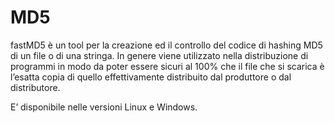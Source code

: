 # MD5

fastMD5 è un tool per la creazione ed il controllo del codice di hashing MD5 di un file o di una stringa. In genere viene utilizzato nella distribuzione di programmi in modo da poter essere sicuri al 100% che il file che si scarica è l’esatta copia di quello effettivamente distribuito dal produttore o dal distributore.

E’ disponibile nelle versioni Linux e Windows.
